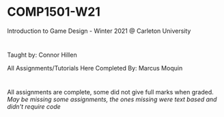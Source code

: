 # COMP1501-W21
Introduction to Game Design - Winter 2021 @ Carleton University
#
Taught by: Connor Hillen

All Assignments/Tutorials Here Completed By: Marcus Moquin
#

All assignments are complete, some did not give full marks when graded.
*May be missing some assignments, the ones missing were text based and didn't require code*
